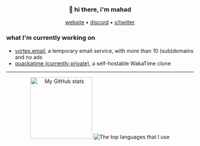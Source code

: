 <h3 align="center">👋 hi there, i'm mahad</h3>
<p align="center">
  <a href="https://skyfall.dev">website</a> •
  <a href="https://discord.com/users/571393955367878656">discord</a> •
  <a href="https://twitter.com/skyfall_ggs">x/twitter</a>
</p>

### what I'm currently working on

- [vortex.email](https://github.com/SkyfallWasTaken/vortex.email), a temporary email service, with more than 10 (sub)domains and no ads
- [quackatime (currently private)](https://github.com/quackatime/quackatime), a self-hostable WakaTime clone 

---

<div align="center">
  <img src="https://github-readme-stats.vercel.app/api?username=SkyfallWasTaken&show_icons=true&theme=radical&layout=compact" height="166px" alt="My GitHub stats"/>
  <img src="https://github-readme-stats.vercel.app/api/top-langs/?username=skyfallwastaken&theme=radical&layout=compact&hide=vue,css,html,ejs" alt="The top languages that I use"/>
</div>
